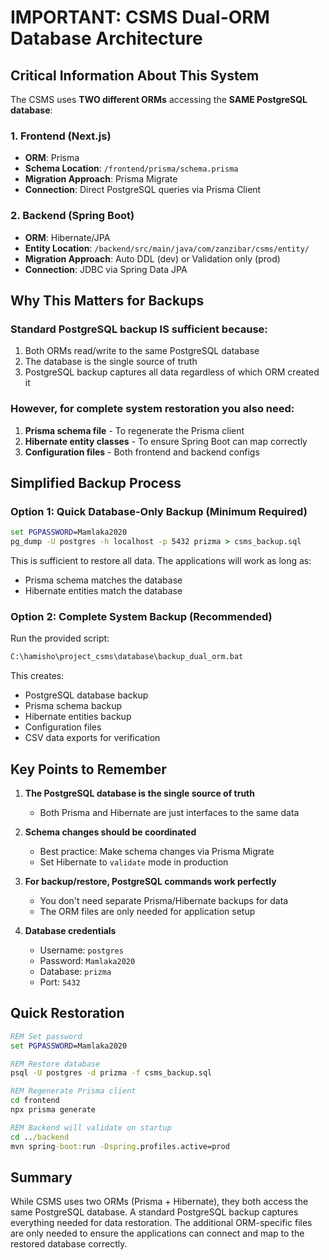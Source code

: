# IMPORTANT: CSMS Dual-ORM Database Architecture

## Critical Information About This System

The CSMS uses **TWO different ORMs** accessing the **SAME PostgreSQL database**:

### 1. Frontend (Next.js)
- **ORM**: Prisma
- **Schema Location**: `/frontend/prisma/schema.prisma`
- **Migration Approach**: Prisma Migrate
- **Connection**: Direct PostgreSQL queries via Prisma Client

### 2. Backend (Spring Boot)
- **ORM**: Hibernate/JPA
- **Entity Location**: `/backend/src/main/java/com/zanzibar/csms/entity/`
- **Migration Approach**: Auto DDL (dev) or Validation only (prod)
- **Connection**: JDBC via Spring Data JPA

## Why This Matters for Backups

### Standard PostgreSQL backup IS sufficient because:
1. Both ORMs read/write to the same PostgreSQL database
2. The database is the single source of truth
3. PostgreSQL backup captures all data regardless of which ORM created it

### However, for complete system restoration you also need:
1. **Prisma schema file** - To regenerate the Prisma client
2. **Hibernate entity classes** - To ensure Spring Boot can map correctly
3. **Configuration files** - Both frontend and backend configs

## Simplified Backup Process

### Option 1: Quick Database-Only Backup (Minimum Required)
```cmd
set PGPASSWORD=Mamlaka2020
pg_dump -U postgres -h localhost -p 5432 prizma > csms_backup.sql
```

This is sufficient to restore all data. The applications will work as long as:
- Prisma schema matches the database
- Hibernate entities match the database

### Option 2: Complete System Backup (Recommended)
Run the provided script:
```cmd
C:\hamisho\project_csms\database\backup_dual_orm.bat
```

This creates:
- PostgreSQL database backup
- Prisma schema backup
- Hibernate entities backup
- Configuration files
- CSV data exports for verification

## Key Points to Remember

1. **The PostgreSQL database is the single source of truth**
   - Both Prisma and Hibernate are just interfaces to the same data

2. **Schema changes should be coordinated**
   - Best practice: Make schema changes via Prisma Migrate
   - Set Hibernate to `validate` mode in production

3. **For backup/restore, PostgreSQL commands work perfectly**
   - You don't need separate Prisma/Hibernate backups for data
   - The ORM files are only needed for application setup

4. **Database credentials**
   - Username: `postgres`
   - Password: `Mamlaka2020`
   - Database: `prizma`
   - Port: `5432`

## Quick Restoration

```cmd
REM Set password
set PGPASSWORD=Mamlaka2020

REM Restore database
psql -U postgres -d prizma -f csms_backup.sql

REM Regenerate Prisma client
cd frontend
npx prisma generate

REM Backend will validate on startup
cd ../backend
mvn spring-boot:run -Dspring.profiles.active=prod
```

## Summary

While CSMS uses two ORMs (Prisma + Hibernate), they both access the same PostgreSQL database. A standard PostgreSQL backup captures everything needed for data restoration. The additional ORM-specific files are only needed to ensure the applications can connect and map to the restored database correctly.